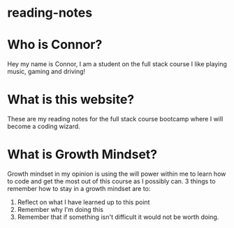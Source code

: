 # reading-notes

# Who is Connor?
Hey my name is Connor, I am a student on the full stack course
I like playing music, gaming and driving!

# What is this website?
These are my reading notes for the full stack course bootcamp where I will become a coding wizard.

# What is Growth Mindset?
Growth mindset in my opinion is using the will power within me to learn how to code and get the most out of this course as I possibly can.
3 things to remember how to stay in a growth mindset are to:
1. Reflect on what I have learned up to this point
2. Remember why I'm doing this
3. Remember that if something isn't difficult it would not be worth doing.
